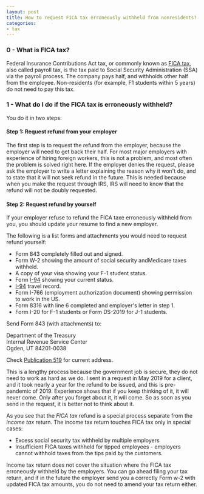 ```yaml
---
layout: post
title: How to request FICA tax erroneously withheld from nonresidents?
categories:
- tax
---
```


### 0 - What is FICA tax?

Federal Insurance Contributions Act tax, or commonly known as
[FICA tax][fica], also called payroll tax, is the tax paid to Social Security
Administration (SSA) via the payroll process. The company pays
half, and withholds other half from the employee. Non-residents (for example, F1
students within 5 years) do not need to pay this tax.

### 1 - What do I do if the FICA tax is erroneously withheld?

You do it in two steps:

#### Step 1: Request refund from your employer

The first step is to request
the refund from the employer, because the employer will need to get
back their half. For most major employers with experience of hiring
foreign workers, this is not a problem, and most often the problem is solved
right here. If the employer denies the request, please ask the
employer to write a letter explaining the reason why it won't do, and to state that
it will not seek refund in the future. This is needed because when
you make the request through IRS, IRS will need to know that the
refund will not be doubly requested.

#### Step 2: Request refund by yourself

If your employer refuse to refund the FICA taxe erroneously withheld from you, you
should update your resume to find a new employer.

The following is a list forms and attachments you would need to request refund yourself:

- Form 843 completely filled out and signed.
- Form W-2 showing the amount of social security andMedicare taxes withheld.
- A copy of your visa showing your F-1 student status.
- Form [I-94][i94] showing your current status.
- [I-94][i94] travel record.
- Form I-766 (employment authorization document) showing permission to work in the US.
- Form 8316 with line 6 completed and employer's letter in step 1.
- Form I-20 for F-1 students or Form DS-2019 for J-1 students.

Send Form 843 (with attachments) to:

Department of the Treasury  
Internal Revenue Service Center  
Ogden, UT 84201-0038

Check [Publication 519][pub 519] for current address.

This is a lengthy process because the government job is secure, they do not need to work as hard as we do. I
sent in a request in May 2019 for a client, and it took nearly a year for the refund to be issued, and this is pre-pandemic
of 2019. Experience shows that if you keep thinking of it, it will never come. Only after you forget about it,
it will come. So as soon as you send in the request, it is better not to think about it.

As you see that the _FICA tax_ refund is a special process separate from the _income tax_ return.
The income tax return touches FICA tax only in special cases:

- Excess social security tax withheld by multiple employers
- Insufficient FICA taxes withheld for tipped employees - employers cannot withhold taxes from the tips paid by the customers. 

Income tax return does not cover the situation where the FICA tax
erroneously withheld by the employers. You can go ahead filing your
tax return, and if in the future the employer send you a correctly
Form w-2 with updated FICA tax amounts, you do not need to amend
your tax return either.

[i94]: https://i94.cbp.dhs.gov/I94
[fica]: https://en.wikipedia.org/wiki/Federal_Insurance_Contributions_Act_tax
[pub 519]: https://www.irs.gov/pub/irs-pdf/p519.pdf
